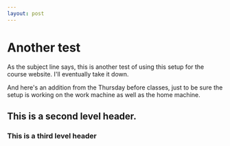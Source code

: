 ```yaml
---
layout: post
---
```


# Another test

As the subject line says, this is another test of using this setup for the course website. I'll eventually take it down.

And here's an addition from the Thursday before classes, just to be sure the setup is working on the work machine as well as the home machine.

## This is a second level header.

### This is a third level header